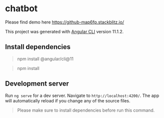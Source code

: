 # chatbot

Please find demo here https://github-map6fp.stackblitz.io/
 
This project was generated with [Angular CLI](https://github.com/angular/angular-cli) version 11.1.2.

## Install dependencies
> npm install @angular/cli@11

> npm install

## Development server

Run `ng serve` for a dev server. Navigate to `http://localhost:4200/`. The app will automatically reload if you change any of the source files.
> Please make sure to install dependencies before run this command.

